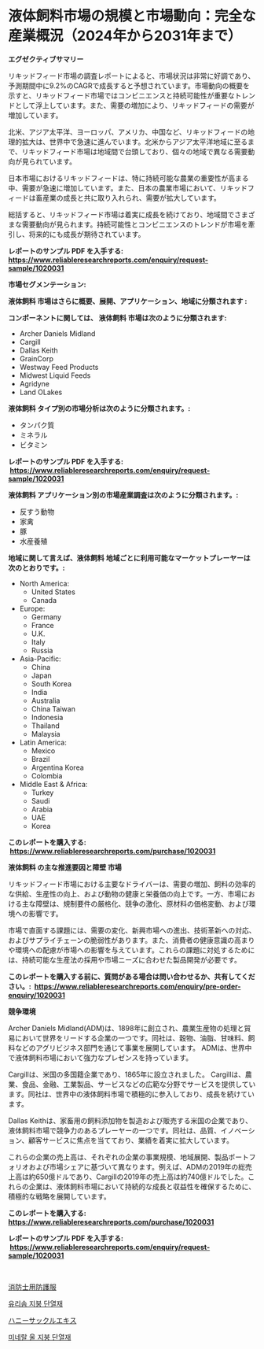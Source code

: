 <p><h1>液体飼料市場の規模と市場動向：完全な産業概況（2024年から2031年まで）</h1></p><p><strong>エグゼクティブサマリー</strong></p>
<p><p>リキッドフィード市場の調査レポートによると、市場状況は非常に好調であり、予測期間中に9.2%のCAGRで成長すると予想されています。市場動向の概要を示すと、リキッドフィード市場ではコンビニエンスと持続可能性が重要なトレンドとして浮上しています。また、需要の増加により、リキッドフィードの需要が増加しています。</p><p>北米、アジア太平洋、ヨーロッパ、アメリカ、中国など、リキッドフィードの地理的拡大は、世界中で急速に進んでいます。北米からアジア太平洋地域に至るまで、リキッドフィード市場は地域間で台頭しており、個々の地域で異なる需要動向が見られています。</p><p>日本市場におけるリキッドフィードは、特に持続可能な農業の重要性が高まる中、需要が急速に増加しています。また、日本の農業市場において、リキッドフィードは畜産業の成長と共に取り入れられ、需要が拡大しています。</p><p>総括すると、リキッドフィード市場は着実に成長を続けており、地域間でさまざまな需要動向が見られます。持続可能性とコンビニエンスのトレンドが市場を牽引し、将来的にも成長が期待されています。</p></p>
<p><strong>レポートのサンプル PDF を入手する: <a href="https://www.reliableresearchreports.com/enquiry/request-sample/1020031">https://www.reliableresearchreports.com/enquiry/request-sample/1020031</a></strong></p>
<p><strong>市場セグメンテーション:</strong></p>
<p><strong> 液体飼料 市場はさらに概要、展開、アプリケーション、地域に分類されます :</strong></p>
<p><strong>コンポーネントに関しては、 液体飼料 市場は次のように分類されます: &nbsp;</strong></p>
<p><ul><li>Archer Daniels Midland</li><li>Cargill</li><li>Dallas Keith</li><li>GrainCorp</li><li>Westway Feed Products</li><li>Midwest Liquid Feeds</li><li>Agridyne</li><li>Land OLakes</li></ul></p>
<p><strong> 液体飼料 タイプ別の市場分析は次のように分類されます。:</strong></p>
<p><ul><li>タンパク質</li><li>ミネラル</li><li>ビタミン</li></ul></p>
<p><strong>レポートのサンプル PDF を入手する: &nbsp;<a href="https://www.reliableresearchreports.com/enquiry/request-sample/1020031">https://www.reliableresearchreports.com/enquiry/request-sample/1020031</a></strong></p>
<p><strong> 液体飼料 アプリケーション別の市場産業調査は次のように分類されます。:</strong></p>
<p><ul><li>反すう動物</li><li>家禽</li><li>豚</li><li>水産養殖</li></ul></p>
<p><strong>地域に関して言えば、液体飼料 地域ごとに利用可能なマーケットプレーヤーは次のとおりです。:</strong></p>
<p><ul>
    <li>
        North America:
        <ul>
            <li>United States</li>
            <li>Canada</li>
        </ul>
    </li>
    <li>
        Europe:
        <ul>
            <li>Germany</li>
            <li>France</li>
            <li>U.K.</li>
            <li>Italy</li>
            <li>Russia</li>
        </ul>
    </li>
    <li>
        Asia-Pacific:
        <ul>
            <li>China</li>
            <li>Japan</li>
            <li>South Korea</li>
            <li>India</li>
            <li>Australia</li>
            <li>China Taiwan</li>
            <li>Indonesia</li>
            <li>Thailand</li>
            <li>Malaysia</li>
        </ul>
    </li>
    <li>
        Latin America:
        <ul>
            <li>Mexico</li>
            <li>Brazil</li>
            <li>Argentina Korea</li>
            <li>Colombia</li>
        </ul>
    </li>
    <li>
        Middle East & Africa:
        <ul>
            <li>Turkey</li>
            <li>Saudi</li>
            <li>Arabia</li>
            <li>UAE</li>
            <li>Korea</li>
        </ul>
    </li>
    </ul></p>
<p><strong>このレポートを購入する: &nbsp;<a href="https://www.reliableresearchreports.com/purchase/1020031">https://www.reliableresearchreports.com/purchase/1020031</a></strong></p>
<p><strong>液体飼料 の主な推進要因と障壁 市場</strong></p>
<p><p>リキッドフィード市場における主要なドライバーは、需要の増加、飼料の効率的な供給、生産性の向上、および動物の健康と栄養価の向上です。一方、市場における主な障壁は、規制要件の厳格化、競争の激化、原材料の価格変動、および環境への影響です。</p><p>市場で直面する課題には、需要の変化、新興市場への進出、技術革新への対応、およびサプライチェーンの脆弱性があります。また、消費者の健康意識の高まりや環境への配慮が市場への影響を与えています。これらの課題に対処するためには、持続可能な生産法の採用や市場ニーズに合わせた製品開発が必要です。</p></p>
<p><strong>このレポートを購入する前に、質問がある場合は問い合わせるか、共有してください。:&nbsp; <a href="https://www.reliableresearchreports.com/enquiry/pre-order-enquiry/1020031">https://www.reliableresearchreports.com/enquiry/pre-order-enquiry/1020031</a></strong></p>
<p><strong>競争環境</strong></p>
<p><p>Archer Daniels Midland(ADM)は、1898年に創立され、農業生産物の処理と貿易において世界をリードする企業の一つです。同社は、穀物、油脂、甘味料、飼料などのアグリビジネス部門を通じて事業を展開しています。 ADMは、世界中で液体飼料市場において強力なプレゼンスを持っています。</p><p>Cargillは、米国の多国籍企業であり、1865年に設立されました。 Cargillは、農業、食品、金融、工業製品、サービスなどの広範な分野でサービスを提供しています。同社は、世界中の液体飼料市場で積極的に参入しており、成長を続けています。</p><p>Dallas Keithは、家畜用の飼料添加物を製造および販売する米国の企業であり、液体飼料市場で競争力のあるプレーヤーの一つです。同社は、品質、イノベーション、顧客サービスに焦点を当てており、業績を着実に拡大しています。</p><p>これらの企業の売上高は、それぞれの企業の事業規模、地域展開、製品ポートフォリオおよび市場シェアに基づいて異なります。例えば、ADMの2019年の総売上高は約650億ドルであり、Cargillの2019年の売上高は約740億ドルでした。これらの企業は、液体飼料市場において持続的な成長と収益性を確保するために、積極的な戦略を展開しています。</p></p>
<p><strong>このレポートを購入する: &nbsp; <a href="https://www.reliableresearchreports.com/purchase/1020031">https://www.reliableresearchreports.com/purchase/1020031</a></strong></p>
<p><strong>レポートのサンプル PDF を入手する: &nbsp;<a href="https://www.reliableresearchreports.com/enquiry/request-sample/1020031">https://www.reliableresearchreports.com/enquiry/request-sample/1020031</a></strong><strong></strong></p>
<p>&nbsp;</p>
<p><p><a href="https://medium.com/@danilocardozo_82/%E6%B6%88%E9%98%B2%E5%A3%AB%E5%90%91%E3%81%91%E3%81%AE%E9%98%B2%E8%AD%B7%E6%9C%8D%E5%B8%82%E5%A0%B4-%E5%B8%82%E5%A0%B4cagr-%E5%B8%82%E5%A0%B4%E3%83%88%E3%83%AC%E3%83%B3%E3%83%89-%E3%81%8A%E3%82%88%E3%81%B3%E6%88%90%E9%95%B7%E6%88%A6%E7%95%A5%E3%81%AB%E9%96%A2%E3%81%99%E3%82%8B%E6%B4%9E%E5%AF%9F-3f983df01394">消防士用防護服</a></p><p><a href="https://medium.com/@tyrelvezina0vc2ayv1ss8syx/%EC%9C%A0%EB%A6%AC%EC%84%AC%EC%9C%A0-%EC%A7%80%EB%B6%95-%EB%8B%A8%EC%97%B4%EC%9E%AC-%EC%8B%9C%EC%9E%A5-%EC%9C%A0%ED%98%95-%EC%9D%91%EC%9A%A9-%EB%B0%8F-%EC%A7%80%EB%A6%AC%EC%97%90-%EB%8C%80%ED%95%9C-%ED%8F%AC%EA%B4%84%EC%A0%81%EC%9D%B8-%ED%8F%89%EA%B0%80-549d53a10f10">유리솜 지붕 단열재</a></p><p><a href="https://medium.com/@aliciahaley1989/%E3%83%8F%E3%83%8B%E3%83%BC%E3%82%B5%E3%83%83%E3%82%AF%E3%83%AB%E3%82%A8%E3%82%AD%E3%82%B9%E5%B8%82%E5%A0%B4-%E3%82%BF%E3%82%A4%E3%83%97-%E3%82%A2%E3%83%97%E3%83%AA%E3%82%B1%E3%83%BC%E3%82%B7%E3%83%A7%E3%83%B3-%E5%9C%B0%E7%90%86%E3%81%AB%E3%82%88%E3%82%8B%E5%8C%85%E6%8B%AC%E7%9A%84%E3%81%AA%E8%A9%95%E4%BE%A1-ef0e10fdf7bd">ハニーサックルエキス</a></p><p><a href="https://medium.com/@tyrelvezina0vc2ayv1ss8syx/%EB%AF%B8%EB%84%A4%EB%9E%84-%EC%9A%B8%EC%98%AC-%ED%8C%90%EB%8F%85-%EC%A7%80%ED%91%9C-%EC%8B%A4%ED%94%BC-%EC%8B%9C%EC%9E%A5-%EC%A0%90%EC%9C%A0%EC%9C%A8-%ED%8A%B8%EB%9E%9C%EB%93%9C-%EB%B0%8F-%EC%84%B1%EC%9E%A5-%ED%8C%A8%ED%84%B4-c433bbdf7212">미네랄 울 지붕 단열재</a></p></p>